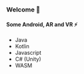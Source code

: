 ### Welcome 👋
#### Some Android, AR and VR ⚡

- Java
- Kotlin
- Javascript
- C# (Unity)
- WASM

<!--
**calebcuthbertlinden/calebcuthbertlinden** is a ✨ _special_ ✨ repository because its `README.md` (this file) appears on your GitHub profile.
-->
